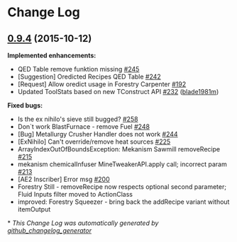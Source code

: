 # Change Log

## [0.9.4](https://github.com/jaredlll08/ModTweaker2/tree/0.9.4) (2015-10-12)
**Implemented enhancements:**

- QED Table remove funktion missing [\#245](https://github.com/jaredlll08/ModTweaker2/issues/245)
- \[Suggestion\] Oredicted Recipes QED Table [\#242](https://github.com/jaredlll08/ModTweaker2/issues/242)
- \[Request\] Allow oredict usage in Forestry Carpenter [\#192](https://github.com/jaredlll08/ModTweaker2/issues/192)
- Updated ToolStats based on new TConstruct API [\#232](https://github.com/jaredlll08/ModTweaker2/pull/232) ([blade1981m](https://github.com/blade1981m))

**Fixed bugs:**

- Is the ex nihilo's sieve still bugged? [\#258](https://github.com/jaredlll08/ModTweaker2/issues/258)
- Don`t work BlastFurnace - remove Fuel [\#248](https://github.com/jaredlll08/ModTweaker2/issues/248)
- \[Bug\] Metallurgy Crusher Handler does not work [\#244](https://github.com/jaredlll08/ModTweaker2/issues/244)
- \[ExNihilo\] Can't override/remove heat sources [\#225](https://github.com/jaredlll08/ModTweaker2/issues/225)
- ArrayIndexOutOfBoundsException: Mekanism Sawmill removeRecipe [\#215](https://github.com/jaredlll08/ModTweaker2/issues/215)
- mekanism chemicalInfuser MineTweakerAPI.apply call; incorrect param [\#213](https://github.com/jaredlll08/ModTweaker2/issues/213)
- \[AE2 Inscriber\] Error msg [\#200](https://github.com/jaredlll08/ModTweaker2/issues/200)
- Forestry Still - removeRecipe now respects optional second parameter; Fluid Inputs filter moved to ActionClass
- improved: Forestry Squeezer - bring back the addRecipe variant without itemOutput

\* *This Change Log was automatically generated by [github_changelog_generator](https://github.com/skywinder/Github-Changelog-Generator)*